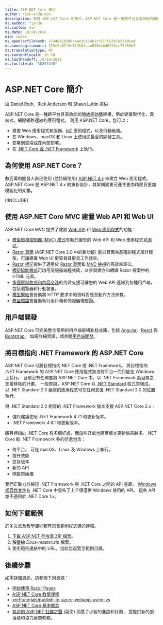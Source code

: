 ```yaml
---
title: ASP.NET Core 簡介
author: rick-anderson
description: 取得 ASP.NET Core 的簡介，ASP.NET Core 是一種跨平台且高效能的開放原始碼架構，用於建置現代化、雲端式、網際網路連線的應用程式。
ms.author: riande
ms.custom: mvc
ms.date: 10/24/2018
uid: index
ms.openlocfilehash: 37448b1b3d0da4e3cb34b1cd51f663b7e53ddced
ms.sourcegitcommit: 375e9a67f5e1f7b0faaa056b4b46294cc70f55b7
ms.translationtype: HT
ms.contentlocale: zh-TW
ms.lasthandoff: 10/29/2018
ms.locfileid: "50207390"
---
```

# <a name="introduction-to-aspnet-core"></a>ASP.NET Core 簡介

由 [Daniel Roth](https://github.com/danroth27)、[Rick Anderson](https://twitter.com/RickAndMSFT) 和 [Shaun Luttin](https://twitter.com/dicshaunary) 提供

ASP.NET Core 是一種跨平台且高效能的[開放原始碼](https://github.com/aspnet/home)架構，用於建置現代化、雲端式、網際網路連線的應用程式。 利用 ASP.NET Core，您可以：

* 建置 Web 應用程式和服務、[IoT](https://www.microsoft.com/internet-of-things/) 應用程式，以及行動後端。
* 在 Windows、macOS 和 Linux 上使用您最愛的開發工具。
* 部署到雲端或在內部部署。
* 在 [.NET Core 或 .NET Framework](/dotnet/articles/standard/choosing-core-framework-server) 上執行。

## <a name="why-use-aspnet-core"></a>為何使用 ASP.NET Core？

數百萬的開發人員已使用 (並持續使用) [ASP.NET 4.x](/aspnet/overview) 來建立 Web 應用程式。 ASP.NET Core 是 ASP.NET 4.x 的重新設計，其架構變更可產生更為精簡且更加模組化的架構。

[!INCLUDE[](~/includes/benefits.md)]

## <a name="build-web-apis-and-web-ui-using-aspnet-core-mvc"></a>使用 ASP.NET Core MVC 建置 Web API 和 Web UI

ASP.NET Core MVC 提供了建置 [Web API](xref:tutorials/index#build-web-apis) 和 [Web 應用程式](xref:tutorials/index#build-web-apps)的功能：

* [模型檢視控制器 (MVC) 模式](xref:mvc/overview)有助於讓您的 Web API 和 Web 應用程式[可測試](xref:test/index)。
* [Razor 頁面](xref:razor-pages/index) (ASP.NET Core 2.0 中的新功能) 是以頁面為基礎的程式設計模型，可讓建置 Web UI 更容易且更具工作效率。
* [Razor 標記](xref:mvc/views/razor)提供了適用於 [Razor 頁面](xref:razor-pages/index)和 [MVC 檢視](xref:mvc/views/overview)的高效率語法。
* [標記協助程式](xref:mvc/views/tag-helpers/intro)可啟用伺服器端程式碼，以參與建立和轉譯 Razor 檔案中的 HTML 元素。
* [多個資料格式和內容交涉](xref:web-api/advanced/formatting)的內建支援可讓您的 Web API 連線到各種用戶端，包括瀏覽器和行動裝置。
* [模型繫結](xref:mvc/models/model-binding)會自動將 HTTP 要求中的資料對應至動作方法參數。
* [模型驗證](xref:mvc/models/validation)會自動執行用戶端和伺服器端驗證。

## <a name="client-side-development"></a>用戶端開發

ASP.NET Core 可完美整合常用的用戶端架構和程式庫，包括 [Angular](xref:spa/angular)、[React](xref:spa/react) 與 [Bootstrap](https://getbootstrap.com/)。 如需詳細資訊，請參閱[用戶端開發](xref:client-side/index)。

<a name="target-framework"></a>

## <a name="aspnet-core-targeting-net-framework"></a>將目標指向 .NET Framework 的 ASP.NET Core

ASP.NET Core 可將目標指向 NET Core 或 .NET Framework。 將目標指向 .NET Framework 的 ASP.NET Core 應用程式無法跨平台&mdash;而只能在 Windows 上執行。 目前沒有任何要將 ASP.NET Core 中，以 .NET Framework 為目標之支援移除的計畫。 一般來說，ASP.NET Core 以 [.NET Standard](/dotnet/standard/net-standard) 程式庫組成。 以 .NET Standard 2.0 編寫的應用程式可在任何支援 .NET Standard 2.0 的位置執行。

與 .NET Standard 2.0 相容的 .NET Framework 版本支援 ASP.NET Core 2.x：

* 強烈建議使用 .NET Framework 4.7.1 和更新版本。
* .NET Framework 4.6.1 和更新版本。

將目標指向 .NET Core 有多個好處，而這些好處也隨著版本更新越來越多。 NET Core 較 .NET Framework 多的好處包含：

* 跨平台。 可在 macOS、Linux 及 Windows 上執行。
* 提升效能
* 並存版本
* 新的 API
* 開啟原始檔

我們正致力於縮短 .NET Framework 與 .NET Core 之間的 API 差距。 [Windows 相容性套件](/dotnet/core/porting/windows-compat-pack)在 .NET Core 中發佈了上千個僅供 Windows 使用的 API。 這些 API 並不適用於 .NET Core 1.x。

## <a name="how-to-download-a-sample"></a>如何下載範例

許多文章及教學課程都有包含範例程式碼的連結。

1. [下載 ASP.NET 存放庫 ZIP 檔案](https://codeload.github.com/aspnet/Docs/zip/master)。
1. 解壓縮 *Docs-master.zip* 檔案。
1. 使用範例連結中的 URL，協助您巡覽至範例目錄。

## <a name="next-steps"></a>後續步驟

如需詳細資訊，請參閱下列資源：

* [開始使用 Razor Pages](xref:tutorials/razor-pages/razor-pages-start)
* [ASP.NET Core 教學課程](xref:tutorials/index)
* <xref:tutorials/publish-to-azure-webapp-using-vs>
* [ASP.NET Core 基本概念](xref:fundamentals/index)
* [每週的 ASP.NET 社群之聲](https://live.asp.net/) \(英文\) 涵蓋了小組的進度和計劃， 並提供新的部落格和協力廠商軟體。
